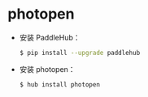 # photopen
* 安装 PaddleHub：

    ```bash
    $ pip install --upgrade paddlehub
    ```

* 安装 photopen：

    ```bash
    $ hub install photopen
    ```
